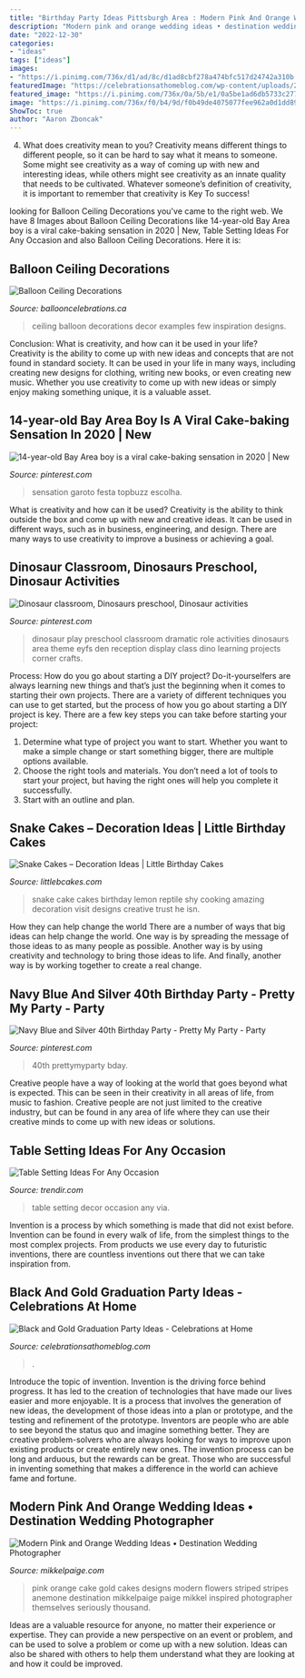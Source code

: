 ```yaml
---
title: "Birthday Party Ideas Pittsburgh Area : Modern Pink And Orange Wedding Ideas • Destination Wedding Photographer"
description: "Modern pink and orange wedding ideas • destination wedding photographer"
date: "2022-12-30"
categories:
- "ideas"
tags: ["ideas"]
images:
- "https://i.pinimg.com/736x/d1/ad/8c/d1ad8cbf278a474bfc517d24742a310b.jpg"
featuredImage: "https://celebrationsathomeblog.com/wp-content/uploads/2014/03/black-and-gold-graduation-party-ideas.jpg"
featured_image: "https://i.pinimg.com/736x/0a/5b/e1/0a5be1ad6db5733c2776aac7ce36eb63--dinosaur-classroom-dramatic-play-area.jpg"
image: "https://i.pinimg.com/736x/f0/b4/9d/f0b49de4075077fee962a0d1dd896d11.jpg"
ShowToc: true
author: "Aaron Zboncak"
---
```



4. What does creativity mean to you?
Creativity means different things to different people, so it can be hard to say what it means to someone. Some might see creativity as a way of coming up with new and interesting ideas, while others might see creativity as an innate quality that needs to be cultivated. Whatever someone’s definition of creativity, it is important to remember that creativity is Key To success!

	

		
looking for Balloon Ceiling Decorations you've came to the right web. We have 8 Images about Balloon Ceiling Decorations like 14-year-old Bay Area boy is a viral cake-baking sensation in 2020 | New, Table Setting Ideas For Any Occasion and also Balloon Ceiling Decorations. Here it is:
		
    
## Balloon Ceiling Decorations

<img loading=lazy src="http://www.ballooncelebrations.ca/wp-content/uploads/2012/10/Balloon_Ceiling_Decorations005.jpg" onerror="this.onerror=null;this.src='https://tse3.mm.bing.net/th?id=OIP.1GBy8IKIZIY1gPrh6staYgHaHa&amp;pid=15.1';" alt="Balloon Ceiling Decorations">

_Source: ballooncelebrations.ca_

>ceiling balloon decorations decor examples few inspiration designs. 

	

Conclusion: What is creativity, and how can it be used in your life?
Creativity is the ability to come up with new ideas and concepts that are not found in standard society. It can be used in your life in many ways, including creating new designs for clothing, writing new books, or even creating new music. Whether you use creativity to come up with new ideas or simply enjoy making something unique, it is a valuable asset.

    
## 14-year-old Bay Area Boy Is A Viral Cake-baking Sensation In 2020 | New

<img loading=lazy src="https://i.pinimg.com/736x/d1/ad/8c/d1ad8cbf278a474bfc517d24742a310b.jpg" onerror="this.onerror=null;this.src='https://tse4.mm.bing.net/th?id=OIP.ms4FqS4nUekikOudSc9y6AHaJJ&amp;pid=15.1';" alt="14-year-old Bay Area boy is a viral cake-baking sensation in 2020 | New">

_Source: pinterest.com_

>sensation garoto festa topbuzz escolha. 

	

What is creativity and how can it be used?
Creativity is the ability to think outside the box and come up with new and creative ideas. It can be used in different ways, such as in business, engineering, and design. There are many ways to use creativity to improve a business or achieving a goal.

    
## Dinosaur Classroom, Dinosaurs Preschool, Dinosaur Activities

<img loading=lazy src="https://i.pinimg.com/736x/0a/5b/e1/0a5be1ad6db5733c2776aac7ce36eb63--dinosaur-classroom-dramatic-play-area.jpg" onerror="this.onerror=null;this.src='https://tse3.mm.bing.net/th?id=OIP.ew-9xVQQo93jIPyoXP_YmQHaJ3&amp;pid=15.1';" alt="Dinosaur classroom, Dinosaurs preschool, Dinosaur activities">

_Source: pinterest.com_

>dinosaur play preschool classroom dramatic role activities dinosaurs area theme eyfs den reception display class dino learning projects corner crafts. 

	

Process: How do you go about starting a DIY project?
Do-it-yourselfers are always learning new things and that’s just the beginning when it comes to starting their own projects. There are a variety of different techniques you can use to get started, but the process of how you go about starting a DIY project is key. 
There are a few key steps you can take before starting your project:

1. Determine what type of project you want to start. Whether you want to make a simple change or start something bigger, there are multiple options available.
2. Choose the right tools and materials. You don’t need a lot of tools to start your project, but having the right ones will help you complete it successfully. 
3. Start with an outline and plan.

    
## Snake Cakes – Decoration Ideas | Little Birthday Cakes

<img loading=lazy src="http://www.littlebcakes.com/wp-content/uploads/2013/08/Snake-Cake-Pics.jpg" onerror="this.onerror=null;this.src='https://tse4.mm.bing.net/th?id=OIP.hdQZ6ztwW4btzSbcK2AAnQHaI_&amp;pid=15.1';" alt="Snake Cakes – Decoration Ideas | Little Birthday Cakes">

_Source: littlebcakes.com_

>snake cake cakes birthday lemon reptile shy cooking amazing decoration visit designs creative trust he isn. 

	

How they can help change the world
There are a number of ways that big ideas can help change the world. One way is by spreading the message of those ideas to as many people as possible. Another way is by using creativity and technology to bring those ideas to life. And finally, another way is by working together to create a real change.

    
## Navy Blue And Silver 40th Birthday Party - Pretty My Party - Party

<img loading=lazy src="https://i.pinimg.com/736x/f0/b4/9d/f0b49de4075077fee962a0d1dd896d11.jpg" onerror="this.onerror=null;this.src='https://tse1.mm.bing.net/th?id=OIP.CMjM8cQ1o28NtajGtKjXHwHaLH&amp;pid=15.1';" alt="Navy Blue and Silver 40th Birthday Party - Pretty My Party - Party">

_Source: pinterest.com_

>40th prettymyparty bday. 

	

Creative people have a way of looking at the world that goes beyond what is expected. This can be seen in their creativity in all areas of life, from music to fashion. Creative people are not just limited to the creative industry, but can be found in any area of life where they can use their creative minds to come up with new ideas or solutions.

    
## Table Setting Ideas For Any Occasion

<img loading=lazy src="https://cdn.trendir.com/wp-content/uploads/2016/08/Blue-table-setting.jpg" onerror="this.onerror=null;this.src='https://tse1.mm.bing.net/th?id=OIP.J_A0vOYBCv4-EeUTIFQXjAHaLH&amp;pid=15.1';" alt="Table Setting Ideas For Any Occasion">

_Source: trendir.com_

>table setting decor occasion any via. 

	

Invention is a process by which something is made that did not exist before. Invention can be found in every walk of life, from the simplest things to the most complex projects. From products we use every day to futuristic inventions, there are countless inventions out there that we can take inspiration from.

    
## Black And Gold Graduation Party Ideas - Celebrations At Home

<img loading=lazy src="https://celebrationsathomeblog.com/wp-content/uploads/2014/03/black-and-gold-graduation-party-ideas.jpg" onerror="this.onerror=null;this.src='https://tse1.mm.bing.net/th?id=OIP.0-jVKqG0IplNiR2df24mCQHaLz&amp;pid=15.1';" alt="Black and Gold Graduation Party Ideas - Celebrations at Home">

_Source: celebrationsathomeblog.com_

>. 

	

Introduce the topic of invention.
Invention is the driving force behind progress. It has led to the creation of technologies that have made our lives easier and more enjoyable. It is a process that involves the generation of new ideas, the development of those ideas into a plan or prototype, and the testing and refinement of the prototype. Inventors are people who are able to see beyond the status quo and imagine something better. They are creative problem-solvers who are always looking for ways to improve upon existing products or create entirely new ones. The invention process can be long and arduous, but the rewards can be great. Those who are successful in inventing something that makes a difference in the world can achieve fame and fortune.

    
## Modern Pink And Orange Wedding Ideas • Destination Wedding Photographer

<img loading=lazy src="https://www.mikkelpaige.com/wp-content/uploads/2015/07/mikkelpaige-orange_pink-florida_wedding_photo_details_0026.jpg" onerror="this.onerror=null;this.src='https://tse3.mm.bing.net/th?id=OIP.Zvm4TsfQJTyU7kudlVflfwHaLF&amp;pid=15.1';" alt="Modern Pink and Orange Wedding Ideas • Destination Wedding Photographer">

_Source: mikkelpaige.com_

>pink orange cake gold cakes designs modern flowers striped stripes anemone destination mikkelpaige paige mikkel inspired photographer themselves seriously thousand. 

	

Ideas are a valuable resource for anyone, no matter their experience or expertise. They can provide a new perspective on an event or problem, and can be used to solve a problem or come up with a new solution. Ideas can also be shared with others to help them understand what they are looking at and how it could be improved.

